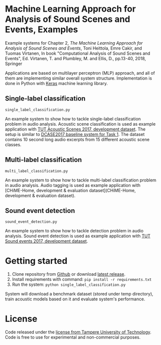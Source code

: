 Machine Learning Approach for Analysis of Sound Scenes and Events, Examples
===========================================================================

Example systems for Chapter 2, *The Machine Learning Approach for Analysis of Sound Scenes and Events*, Toni Heittola, Emre Cakir, and Tuomas Virtanen, In book "Computational Analysis of Sound Scenes and Events", Ed. Virtanen, T. and Plumbley, M. and Ellis, D., pp.13-40, 2018, Springer 

Applications are based on multilayer perceptron (MLP) approach, and all of them are implementing similar overall system structure. Implementation is done in Python with [Keras](https://keras.io/) machine learning library.

Single-label classification
---------------------------
``single_label_classification.py``

An example system to show how to tackle single-label classification problem in audio analysis. Acoustic scene classification is used as example application with [TUT Acoustic Scenes 2017, development dataset](https://zenodo.org/record/400515#.Wm9gSXU_UeM). The setup is similar to [DCASE2017 baseline system for Task 1](https://github.com/TUT-ARG/DCASE2017-baseline-system). The dataset contains 10 second long audio excerpts from 15 different acoustic scene classes. 

Multi-label classification
--------------------------
``multi_label_classification.py``

An example system to show how to tackle multi-label classification problem in audio analysis. Audio tagging is used as example application with [CHiME-Home, development & evaluation dataset](CHiME-Home, development & evaluation dataset). 

Sound event detection
---------------------
``sound_event_detection.py``

An example system to show how to tackle detection problem in audio analysis. Sound event detection is used as example application with [TUT Sound events 2017, development dataset](https://zenodo.org/record/814831).


Getting started
===============

1. Clone repository from [Github](https://github.com/TUT-ARG/CASSE_book_ch2_examples) or download [latest release](https://github.com/TUT-ARG/CASSE_book_ch2_examples/releases/latest).
2. Install requirements with command: ``pip install -r requirements.txt``
3. Run the system: ``python single_label_classification.py``

System will download a benchmark dataset (stored under temp directory), train acoustic models based on it and evaluate system's performance. 

License
=======

Code released under the [license from Tampere University of Technology](https://raw.githubusercontent.com/TUT-ARG/CASSE_book_ch2_examples/master/LICENSE). Code is free to use for experimental and non-commercial purposes.